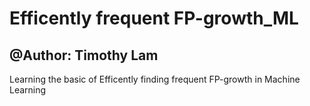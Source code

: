 # Efficently frequent FP-growth_ML

## @Author: Timothy Lam

Learning the basic of Efficently finding frequent FP-growth in Machine Learning